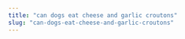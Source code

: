 ```yaml
---
title: "can dogs eat cheese and garlic croutons"
slug: "can-dogs-eat-cheese-and-garlic-croutons"
---
```


